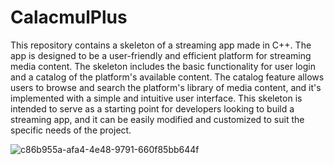# CalacmulPlus
This repository contains a skeleton of a streaming app made in C++. The app is designed to be a user-friendly and efficient platform for streaming media content. The skeleton includes the basic functionality for user login and a catalog of the platform's available content. The catalog feature allows users to browse and search the platform's library of media content, and it's implemented with a simple and intuitive user interface. This skeleton is intended to serve as a starting point for developers looking to build a streaming app, and it can be easily modified and customized to suit the specific needs of the project.

![c86b955a-afa4-4e48-9791-660f85bb644f](https://user-images.githubusercontent.com/84602829/214537358-e476c9ab-7fcb-41ef-bff0-56f676c3ae3c.jpg)

